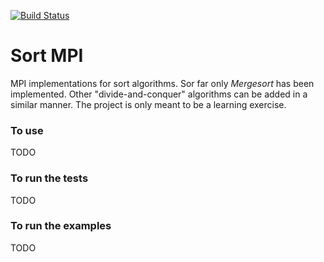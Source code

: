 [![Build Status](https://travis-ci.org/AntonPiccardoSelg/SortMPI.svg?branch=master)](https://travis-ci.org/AntonPiccardoSelg/SortMPI)

# Sort MPI

MPI implementations for sort algorithms. Sor far only *Mergesort* has been implemented.
Other "divide-and-conquer" algorithms can be added in a similar manner. The project is only meant to be a learning
exercise.


### To use

TODO

### To run the tests

TODO

### To run the examples

TODO
